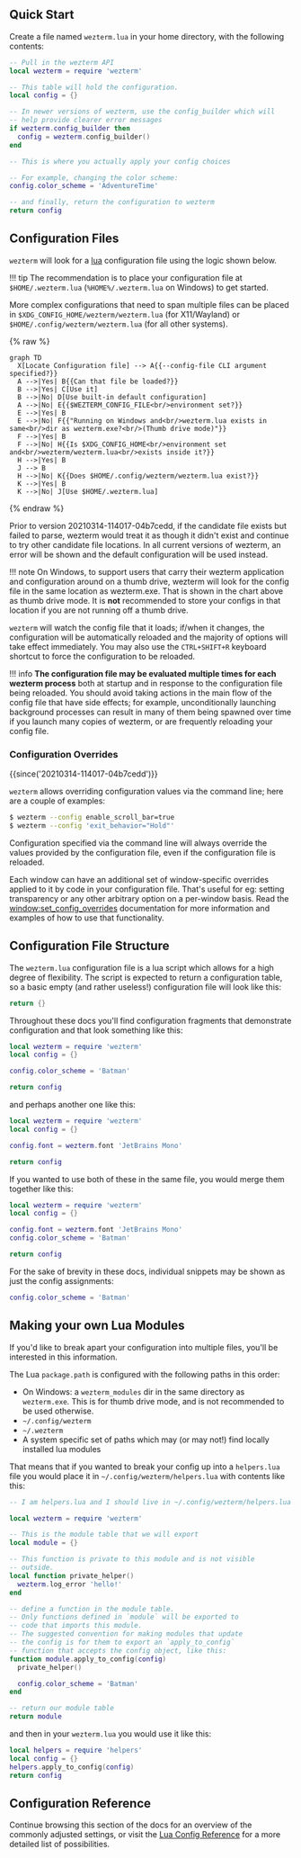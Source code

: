 
## Quick Start

Create a file named `wezterm.lua` in your home directory, with the following
contents:

```lua
-- Pull in the wezterm API
local wezterm = require 'wezterm'

-- This table will hold the configuration.
local config = {}

-- In newer versions of wezterm, use the config_builder which will
-- help provide clearer error messages
if wezterm.config_builder then
  config = wezterm.config_builder()
end

-- This is where you actually apply your config choices

-- For example, changing the color scheme:
config.color_scheme = 'AdventureTime'

-- and finally, return the configuration to wezterm
return config
```

## Configuration Files

`wezterm` will look for a [lua](https://www.lua.org/manual/5.3/manual.html)
configuration file using the logic shown below.

!!! tip
    The recommendation is to place your configuration file at `$HOME/.wezterm.lua`
    (`%HOME%/.wezterm.lua` on Windows) to get started.

More complex configurations that need to span multiple files can be placed in
`$XDG_CONFIG_HOME/wezterm/wezterm.lua` (for X11/Wayland) or
`$HOME/.config/wezterm/wezterm.lua` (for all other systems).

{% raw %}
```mermaid
graph TD
  X[Locate Configuration file] --> A{{--config-file CLI argument specified?}}
  A -->|Yes| B{{Can that file be loaded?}}
  B -->|Yes| C[Use it]
  B -->|No| D[Use built-in default configuration]
  A -->|No| E{{$WEZTERM_CONFIG_FILE<br/>environment set?}}
  E -->|Yes| B
  E -->|No| F{{"Running on Windows and<br/>wezterm.lua exists in same<br/>dir as wezterm.exe?<br/>(Thumb drive mode)"}}
  F -->|Yes| B
  F -->|No| H{{Is $XDG_CONFIG_HOME<br/>environment set and<br/>wezterm/wezterm.lua<br/>exists inside it?}}
  H -->|Yes| B
  J --> B
  H -->|No| K{{Does $HOME/.config/wezterm/wezterm.lua exist?}}
  K -->|Yes| B
  K -->|No| J[Use $HOME/.wezterm.lua]
```
{% endraw %}

Prior to version 20210314-114017-04b7cedd, if the candidate file exists but
failed to parse, wezterm would treat it as though it didn't exist and continue
to try other candidate file locations. In all current versions of wezterm, an
error will be shown and the default configuration will be used instead.

!!! note
    On Windows, to support users that carry their wezterm application and
    configuration around on a thumb drive, wezterm will look for the config file in
    the same location as wezterm.exe.  That is shown in the chart above as thumb
    drive mode.  It is **not** recommended to store your configs in that
    location if you are not running off a thumb drive.

`wezterm` will watch the config file that it loads; if/when it changes, the
configuration will be automatically reloaded and the majority of options will
take effect immediately.  You may also use the `CTRL+SHIFT+R` keyboard shortcut
to force the configuration to be reloaded.

!!! info
    **The configuration file may be evaluated multiple times for each wezterm
    process** both at startup and in response to the configuration file being
    reloaded.  You should avoid taking actions in the main flow of the config file
    that have side effects; for example, unconditionally launching background
    processes can result in many of them being spawned over time if you launch
    many copies of wezterm, or are frequently reloading your config file.

### Configuration Overrides

{{since('20210314-114017-04b7cedd')}}

`wezterm` allows overriding configuration values via the command line; here are
a couple of examples:

```bash
$ wezterm --config enable_scroll_bar=true
$ wezterm --config 'exit_behavior="Hold"'
```

Configuration specified via the command line will always override the values
provided by the configuration file, even if the configuration file is reloaded.

Each window can have an additional set of window-specific overrides applied to
it by code in your configuration file.  That's useful for eg: setting
transparency or any other arbitrary option on a per-window basis.  Read the
[window:set_config_overrides](lua/window/set_config_overrides.md) documentation
for more information and examples of how to use that functionality.

## Configuration File Structure

The `wezterm.lua` configuration file is a lua script which allows for a high
degree of flexibility.   The script is expected to return a configuration
table, so a basic empty (and rather useless!) configuration file will look like
this:

```lua
return {}
```

Throughout these docs you'll find configuration fragments that demonstrate
configuration and that look something like this:

```lua
local wezterm = require 'wezterm'
local config = {}

config.color_scheme = 'Batman'

return config
```

and perhaps another one like this:

```lua
local wezterm = require 'wezterm'
local config = {}

config.font = wezterm.font 'JetBrains Mono'

return config
```

If you wanted to use both of these in the same file, you would merge them together
like this:

```lua
local wezterm = require 'wezterm'
local config = {}

config.font = wezterm.font 'JetBrains Mono'
config.color_scheme = 'Batman'

return config
```

For the sake of brevity in these docs, individual snippets may be shown as
just the config assignments:

```lua
config.color_scheme = 'Batman'
```

## Making your own Lua Modules

If you'd like to break apart your configuration into multiple files, you'll
be interested in this information.

The Lua `package.path` is configured with the following paths in this order:

* On Windows: a `wezterm_modules` dir in the same directory as `wezterm.exe`. This is for thumb drive mode, and is not recommended to be used otherwise.
* `~/.config/wezterm`
* `~/.wezterm`
* A system specific set of paths which may (or may not!) find locally installed lua modules

That means that if you wanted to break your config up into a `helpers.lua` file
you would place it in `~/.config/wezterm/helpers.lua` with contents like this:

```lua
-- I am helpers.lua and I should live in ~/.config/wezterm/helpers.lua

local wezterm = require 'wezterm'

-- This is the module table that we will export
local module = {}

-- This function is private to this module and is not visible
-- outside.
local function private_helper()
  wezterm.log_error 'hello!'
end

-- define a function in the module table.
-- Only functions defined in `module` will be exported to
-- code that imports this module.
-- The suggested convention for making modules that update
-- the config is for them to export an `apply_to_config`
-- function that accepts the config object, like this:
function module.apply_to_config(config)
  private_helper()

  config.color_scheme = 'Batman'
end

-- return our module table
return module
```

and then in your `wezterm.lua`
you would use it like this:

```lua
local helpers = require 'helpers'
local config = {}
helpers.apply_to_config(config)
return config
```


## Configuration Reference

Continue browsing this section of the docs for an overview of the commonly
adjusted settings, or visit the [Lua Config Reference](lua/config/index.md) for a more detailed list of possibilities.
